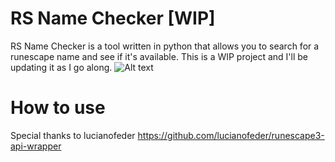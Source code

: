 # RS Name Checker [WIP]
RS Name Checker is a tool written in python that allows you to search for a runescape name and see if it's available. This is a WIP project and I'll be updating it as I go along. 
![Alt text](https://i.imgur.com/RhAlhWm.png "Optional title")
 
 # How to use
 
 Special thanks to lucianofeder
https://github.com/lucianofeder/runescape3-api-wrapper
